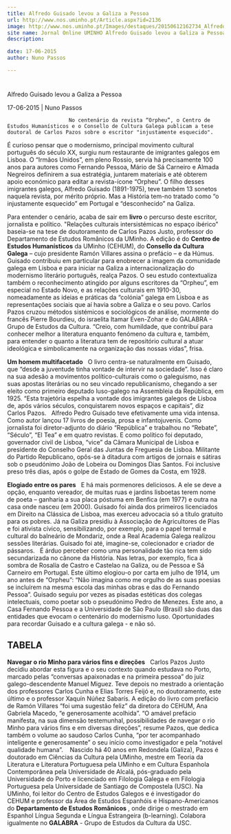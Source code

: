 ```yaml
---
title: Alfredo Guisado levou a Galiza a Pessoa
url: http://www.nos.uminho.pt/Article.aspx?id=2136
image: http://www.nos.uminho.pt/Images/destaques/20150612162734_AlfredoGuisadoapercorrerumaruadeLisboa.jpg
site name: Jornal Online UMINHO Alfredo Guisado levou a Galiza a Pessoa
description: 

date: 17-06-2015
author: Nuno Passos

---
```


# 

Alfredo Guisado levou a Galiza a Pessoa

17-06-2015 | Nuno Passos

                        No centenário da revista “Orpheu”, o Centro de Estudos Humanísticos e o Consello de Cultura Galega publicam a tese doutoral de Carlos Pazos sobre o escritor "injustamente esquecido".

É curioso pensar que o modernismo, principal movimento cultural português do século XX, surgiu num restaurante de imigrantes galegos em Lisboa. O “Irmãos Unidos”, em pleno Rossio, servia há precisamente 100 anos para autores como Fernando Pessoa, Mário de Sá Carneiro e Almada Negreiros definirem a sua estratégia, juntarem materiais e até obterem apoio económico para editar a revista-ícone “Orpheu”. O filho desses imigrantes galegos, Alfredo Guisado (1891-1975), teve também 13 sonetos naquela revista, por mérito próprio. Mas a História tem-no tratado como “o injustamente esquecido” em Portugal e “desconhecido” na Galiza.

Para entender o cenário, acaba de sair em **livro**  o percurso deste escritor, jornalista e político. "Relações culturais intersistémicas no espaço ibérico" baseia-se na tese de doutoramento de Carlos Pazos Justo, professor do Departamento de Estudos Românicos da UMinho. A edição é do **Centro de Estudos Humanísticos**  da UMinho (CEHUM), do **Consello da Cultura Galega**  – cujo presidente Ramón Villares assina o prefácio – e da Húmus.
 
Guisado contribuiu em particular para enobrecer a imagem da comunidade galega em Lisboa e para iniciar na Galiza a internacionalização do modernismo literário português, realça Pazos. O seu estudo contextualiza também o reconhecimento atingido por alguns escritores da “Orpheu”, em especial no Estado Novo, e as relações culturais em 1910-30, nomeadamente as ideias e práticas da “colónia” galega em Lisboa e as representações sociais que aí havia sobre a Galiza e o seu povo. Carlos Pazos cruzou métodos sistémicos e sociológicos de análise, mormente do francês Pierre Bourdieu, do israelita Itamar Even-Zohar e do GALABRA - Grupo de Estudos da Cultura. “Creio, com humildade, que contribuí para conhecer melhor a literatura enquanto fenómeno da cultura e, também, para entender o quanto a literatura tem de repositório cultural a atuar ideológica e simbolicamente na organização das nossas vidas”, frisa.
 

**Um homem multifacetado** 
 
O livro centra-se naturalmente em Guisado, que “desde a juventude tinha vontade de intervir na sociedade”. Isso é claro na sua adesão a movimentos político-culturais como o galeguismo, nas suas apostas literárias ou no seu vincado republicanismo, chegando a ser eleito como primeiro deputado luso-galego na Assembleia da República, em 1925. “Esta trajetória espelha a vontade dos imigrantes galegos de Lisboa de, após vários séculos, conquistarem novos espaços e capitais”, diz Carlos Pazos.
 
Alfredo Pedro Guisado teve efetivamente uma vida intensa. Como autor lançou 17 livros de poesia, prosa e infantojuvenis. Como jornalista foi diretor-adjunto do diário “República” e trabalhou no “Rebate”, “Século”, “El Tea” e em quatro revistas. E como político foi deputado, governador civil de Lisboa, “vice” da Câmara Municipal de Lisboa e presidente do Conselho Geral das Juntas de Freguesia de Lisboa. Militante do Partido Republicano, opôs-se à ditadura com artigos de jornais e sátiras sob o pseudónimo João de Lobeira ou Domingos Dias Santos. Foi inclusive preso três dias, após o golpe de Estado de Gomes da Costa, em 1928.
 

**Elogiado entre os pares** 
 
E há mais pormenores deliciosos. A ele se deve a opção, enquanto vereador, de muitas ruas e jardins lisboetas terem nome de poeta – ganharia a sua placa póstuma em Benfica (em 1977) e outra na casa onde nasceu (em 2000). Guisado foi ainda dos primeiros licenciados em Direito na Clássica de Lisboa, mas exerceu advocacia só a título gratuito para os pobres. Já na Galiza presidiu à Associação de Agricultores de Pías e foi ativista cívico, sensibilizando, por exemplo, para o papel termal e cultural do balneário de Mondariz, onde a Real Academia Galega realizou sessões literárias. Guisado foi até, imagine-se, colecionador e criador de pássaros.
 
É árduo perceber como uma personalidade tão rica tem sido secundarizada no cânone da História. Nas letras, por exemplo, fica à sombra de Rosalía de Castro e Castelao na Galiza, ou de Pessoa e Sá Carneiro em Portugal. Este último elogiou-o por carta em julho de 1914, um ano antes de “Orpheu”: “Não imagina como me orgulho de as suas poesias se incluírem na mesma escola das minhas obras e das do Fernando Pessoa”. Guisado seguiu por vezes as pisadas estéticas dos colegas intelectuais, como poetar sob o pseudónimo Pedro de Menezes. Este ano, a Casa Fernando Pessoa e a Universidade de São Paulo (Brasil) são duas das entidades que evocam o centenário do modernismo luso. Oportunidades para recordar Guisado e a cultura galega - e não só.

## TABELA

**Navegar o rio Minho para vários fins e direções** 
				 
				Carlos Pazos Justo decidiu abordar esta figura e o seu contexto quando estudava no Porto, marcado pelas “conversas apaixonadas e na primeira pessoa” do juiz galego-descendente Manuel Miguez. Teve depois no mestrado a orientação dos professores Carlos Cunha e Elias Torres Feijó e, no doutoramento, este último e o professor Xaquín Núñez Sabarís. A edição do livro com prefácio de Ramón Villares “foi uma sugestão feliz” da diretora do CEHUM, Ana Gabriela Macedo, “e generosamente acolhida”. “O amável prefácio manifesta, na sua dimensão testemunhal, possibilidades de navegar o rio Minho para vários fins e em diversas direções”, resume Pazos, que dedica também o volume ao saudoso Carlos Cunha, “por ter acompanhado inteligente e generosamente” o seu início como investigador e pela “notável qualidade humana”.
				 
				 Nascido há 40 anos em Redondela (Galiza), Pazos é doutorado em Ciências da Cultura pela UMinho, mestre em Teoria da Literatura e Literatura Portuguesa pela UMinho e em Cultura Espanhola Contemporânea pela Universidade de Alcalá, pós-graduado pela Universidade do Porto e licenciado em Filologia Galega e em Filologia Portuguesa pela Universidade de Santiago de Compostela (USC). Na UMinho, foi leitor do Centro de Estudos Galegos e é investigador do CEHUM e professor da Área de Estudos Espanhóis e Hispano-Americanos do **Departamento de Estudos Românicos** , onde dirige o mestrado em Espanhol Língua Segunda e Língua Estrangeira (b-learning). Colabora igualmente no **GALABRA**  - Grupo de Estudos da Cultura da USC.
				 

